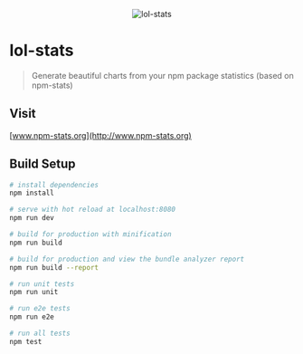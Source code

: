 <p align="center">
  <img src="http://na.leagueoflegends.com/profiles/lol2_profile/themes/custom/lolt/img/lol_logo.png" alt="lol-stats"/>
</p>

# lol-stats

> Generate beautiful charts from your npm package statistics
(based on npm-stats)

## Visit

[www.npm-stats.org](http://www.npm-stats.org)

## Build Setup

``` bash
# install dependencies
npm install

# serve with hot reload at localhost:8080
npm run dev

# build for production with minification
npm run build

# build for production and view the bundle analyzer report
npm run build --report

# run unit tests
npm run unit

# run e2e tests
npm run e2e

# run all tests
npm test
```
